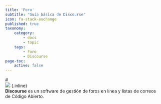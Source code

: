 ```yaml
---
title: 'Foro'
subtitle: "Guía básica de Discourse"
icon: fa-stack-exchange
published: true
taxonomy:
    category:
        - docs
        - topic
    tags:
        - Foro
        - Discourse
page-toc:
    active: false
---
```


#<br>
![](/home/icons/discourse.png) {.inline}
<br>
**Discourse** es un software de gestión de foros en línea y listas de correos de Código Abierto.
<br>
<br>

